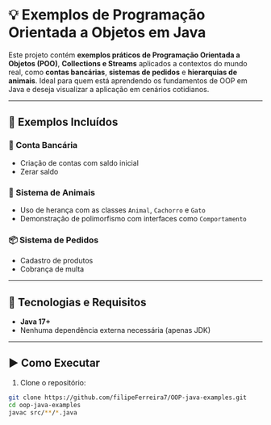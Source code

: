 # 💡 Exemplos de Programação Orientada a Objetos em Java

Este projeto contém **exemplos práticos de Programação Orientada a Objetos (POO)**, **Collections e Streams** aplicados a contextos do mundo real, como **contas bancárias**, **sistemas de pedidos** e **hierarquias de animais**. Ideal para quem está aprendendo os fundamentos de OOP em Java e deseja visualizar a aplicação em cenários cotidianos.

---

## 📘 Exemplos Incluídos

### 🏦 Conta Bancária
- Criação de contas com saldo inicial
- Zerar saldo


### 🐾 Sistema de Animais
- Uso de herança com as classes `Animal`, `Cachorro` e `Gato`
- Demonstração de polimorfismo com interfaces como `Comportamento`

### 📦 Sistema de Pedidos
- Cadastro de produtos
- Cobrança de multa

---

## 🔧 Tecnologias e Requisitos

- **Java 17+**
- Nenhuma dependência externa necessária (apenas JDK)

---

## ▶️ Como Executar

1. Clone o repositório:

```bash
git clone https://github.com/filipeFerreira7/OOP-java-examples.git
cd oop-java-examples
javac src/**/*.java

